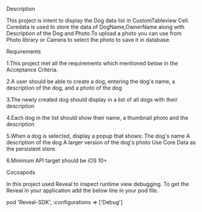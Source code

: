 Description

 This project is intent to display the Dog data list in CustomTableview Cell. Coredata is used to store the data of DogName,OwnerName along with Description of the Dog and Photo.To upload a photo you can use from Photo library or Camera to select the photo to save it in database.

Requirements

  1.This project met all the requirements which mentioned below in the Acceptance Criteria.
  
  2.A user should be able to create a dog, entering the dog's name, a description of the dog, and a photo of the dog

  3.The newly created dog should display in a list of all dogs with their description

  4.Each dog in the list should show their name, a thumbnail photo and the description

  5.When a dog is selected, display a popup that shows:
    The dog's name
     A description of the dog
     A larger version of the dog's photo
     Use Core Data as the persistent store.

  6.Minimum API target should be iOS 10+

Cocoapods

  In this project used Reveal to inspect runtime view debugging. To get the Reveal in your application add the below line in your pod file.
  
   pod 'Reveal-SDK', :configurations => ['Debug']
